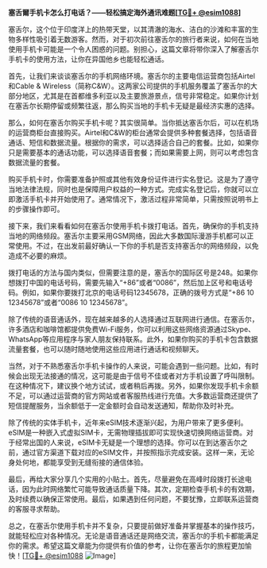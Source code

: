 **塞舌爾手机卡怎么打电话？——轻松搞定海外通讯难题[[TG💪+ @esim1088](https://t.me/s/esim1088)]**

塞舌尔，这个位于印度洋上的热带天堂，以其清澈的海水、洁白的沙滩和丰富的生物多样性吸引着无数游客。然而，对于初次前往塞舌尔的旅行者来说，如何在当地使用手机卡可能是一个令人困惑的问题。别担心，这篇文章将带你深入了解塞舌尔手机卡的使用方法，让你在异国他乡也能轻松通话。

首先，让我们来谈谈塞舌尔的手机网络环境。塞舌尔的主要电信运营商包括Airtel和Cable & Wireless（简称C&W）。这两家公司提供的手机服务覆盖了塞舌尔的大部分地区，尤其是在首都维多利亚以及主要旅游景点，信号非常稳定。如果你计划在塞舌尔长期停留或频繁往返，那么购买当地的手机卡无疑是最经济实惠的选择。

那么，如何在塞舌尔购买手机卡呢？其实很简单。当你抵达塞舌尔后，可以在机场的运营商柜台直接购买。Airtel和C&W的柜台通常会提供多种套餐选择，包括语音通话、短信和数据流量。根据你的需求，可以选择适合自己的套餐。比如，如果你只是需要基本的通话功能，可以选择语音套餐；而如果需要上网，则可以考虑包含数据流量的套餐。

购买手机卡时，你需要准备护照或其他有效身份证件进行实名登记。这是为了遵守当地法律法规，同时也是保障用户权益的一种方式。完成实名登记后，你就可以立即激活手机卡并开始使用了。通常情况下，激活过程非常简单，只需按照说明书上的步骤操作即可。

接下来，我们来看看如何在塞舌尔使用手机卡拨打电话。首先，确保你的手机支持当地的网络频段。塞舌尔主要采用GSM网络，因此大多数国际漫游手机都可以正常使用。不过，在出发前最好确认一下你的手机是否支持塞舌尔的网络频段，以免造成不必要的麻烦。

拨打电话的方法与国内类似，但需要注意的是，塞舌尔的国际区号是248。如果你想拨打中国的电话号码，需要先输入“+86”或者“0086”，然后加上区号和电话号码。例如，如果你要拨打北京的电话号码12345678，正确的拨号方式是“+86 10 12345678”或者“0086 10 12345678”。

除了传统的语音通话外，现在越来越多的人选择通过互联网进行通信。在塞舌尔，许多酒店和咖啡馆都提供免费Wi-Fi服务，你可以利用这些网络资源通过Skype、WhatsApp等应用程序与家人朋友保持联系。此外，如果你购买的手机卡包含数据流量套餐，也可以随时随地使用这些应用进行通话和视频聊天。

当然，对于不熟悉塞舌尔手机卡操作的人来说，可能会遇到一些问题。比如，有时候会出现无法接通的情况，这可能是由于信号不佳或者对方手机设置了呼叫限制。在这种情况下，建议换个地方试试，或者稍后再拨。另外，如果你发现手机卡余额不足，可以通过运营商的官方网站或者客服热线进行充值。大多数运营商还提供了短信提醒服务，当余额低于一定金额时会自动发送通知，帮助你及时补充。

除了传统的实体手机卡，近年来eSIM技术逐渐兴起，为用户带来了更多便利。eSIM是一种嵌入式虚拟SIM卡，无需物理插拔即可实现快速切换网络运营商。对于经常出国的人来说，eSIM卡无疑是一个理想的选择。你可以在到达塞舌尔之前，通过官方渠道下载对应的eSIM文件，并按照指示完成安装。这样一来，无论身处何地，都能享受到无缝衔接的通信体验。

最后，再给大家分享几个实用的小贴士。首先，尽量避免在高峰时段拨打长途电话，因为此时网络繁忙可能导致通话质量下降。其次，定期检查手机卡的有效期，及时续费以确保正常使用。最后，如果遇到任何问题，不要犹豫，立即联系运营商的客服寻求帮助。

总之，在塞舌尔使用手机卡并不复杂，只要提前做好准备并掌握基本的操作技巧，就能轻松应对各种情况。无论是语音通话还是网络交流，塞舌尔的手机卡都能满足你的需求。希望这篇文章能为你提供有价值的参考，让你在塞舌尔的旅程更加愉快！[[TG💪+ @esim1088](https://t.me/s/esim1088) ![Image](https://i.postimg.cc/4NQfJmqS/Snipaste-2025-05-13-00-14-12.png)]